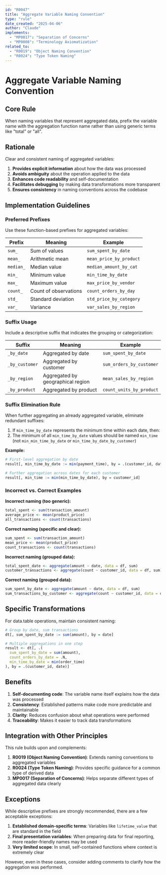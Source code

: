 ```yaml
---
id: "R0047"
title: "Aggregate Variable Naming Convention"
type: "rule"
date_created: "2025-04-06"
author: "Claude"
implements:
  - "MP0017": "Separation of Concerns"
  - "MP0008": "Terminology Axiomatization"
related_to:
  - "R0019": "Object Naming Convention"
  - "R0024": "Type Token Naming"
---
```


# Aggregate Variable Naming Convention

## Core Rule

When naming variables that represent aggregated data, prefix the variable name with the aggregation function name rather than using generic terms like "total" or "all".

## Rationale

Clear and consistent naming of aggregated variables:

1. **Provides explicit information** about how the data was processed
2. **Avoids ambiguity** about the operation applied to the data
3. **Enhances code readability** and self-documentation
4. **Facilitates debugging** by making data transformations more transparent
5. **Ensures consistency** in naming conventions across the codebase

## Implementation Guidelines

### Preferred Prefixes

Use these function-based prefixes for aggregated variables:

| Prefix    | Meaning                                 | Example                |
|-----------|----------------------------------------|------------------------|
| `sum_`    | Sum of values                          | `sum_spent_by_date`    |
| `mean_`   | Arithmetic mean                        | `mean_price_by_product`   |
| `median_` | Median value                           | `median_amount_by_cat` |
| `min_`    | Minimum value                          | `min_time_by_date`     |
| `max_`    | Maximum value                          | `max_price_by_vendor`  |
| `count_`  | Count of observations                  | `count_orders_by_day`  |
| `std_`    | Standard deviation                     | `std_price_by_category`|
| `var_`    | Variance                               | `var_sales_by_region`  |

### Suffix Usage

Include a descriptive suffix that indicates the grouping or categorization:

| Suffix      | Meaning                                      | Example                |
|-------------|--------------------------------------------|------------------------|
| `_by_date`  | Aggregated by date                         | `sum_spent_by_date`    |
| `_by_customer` | Aggregated by customer                  | `sum_orders_by_customer` |
| `_by_region`| Aggregated by geographical region          | `mean_sales_by_region` |
| `_by_product`| Aggregated by product                     | `count_units_by_product`|

### Suffix Elimination Rule

When further aggregating an already aggregated variable, eliminate redundant suffixes:

1. If `min_time_by_date` represents the minimum time within each date, then:
2. The minimum of all `min_time_by_date` values should be named `min_time` (not `min_min_time_by_date` or `min_time_by_date_by_customer`)

**Example:**
```r
# First-level aggregation by date
result[, min_time_by_date := min(payment_time), by = .(customer_id, date)]

# Further aggregation across dates for each customer
result[, min_time := min(min_time_by_date), by = customer_id]
```

### Incorrect vs. Correct Examples

**Incorrect naming (too generic):**
```r
total_spent <- sum(transaction_amount)
average_price <- mean(product_price)
all_transactions <- count(transactions)
```

**Correct naming (specific and clear):**
```r
sum_spent <- sum(transaction_amount)
mean_price <- mean(product_price)
count_transactions <- count(transactions)
```

**Incorrect naming (grouped data):**
```r
total_spent_date <- aggregate(amount ~ date, data = df, sum)
customer_transactions <- aggregate(count ~ customer_id, data = df, sum)
```

**Correct naming (grouped data):**
```r
sum_spent_by_date <- aggregate(amount ~ date, data = df, sum)
sum_transactions_by_customer <- aggregate(count ~ customer_id, data = df, sum)
```

## Specific Transformations

For data.table operations, maintain consistent naming:

```r
# Group by date, sum transactions
dt[, sum_spent_by_date := sum(amount), by = date]

# Multiple aggregations in one step
result <- dt[, .(
  sum_spent_by_date = sum(amount),
  count_orders_by_date = .N,
  min_time_by_date = min(order_time)
), by = .(customer_id, date)]
```

## Benefits

1. **Self-documenting code**: The variable name itself explains how the data was processed
2. **Consistency**: Established patterns make code more predictable and maintainable
3. **Clarity**: Reduces confusion about what operations were performed
4. **Traceability**: Makes it easier to track data transformations

## Integration with Other Principles

This rule builds upon and complements:

1. **R0019 (Object Naming Convention)**: Extends naming conventions to aggregated variables
2. **R0024 (Type Token Naming)**: Provides specific guidance for a common type of derived data
3. **MP0017 (Separation of Concerns)**: Helps separate different types of aggregated data clearly

## Exceptions

While descriptive prefixes are strongly recommended, there are a few acceptable exceptions:

1. **Established domain-specific terms**: Variables like `lifetime_value` that are standard in the field
2. **Final presentation variables**: When preparing data for final reporting, more reader-friendly names may be used
3. **Very limited scope**: In small, self-contained functions where context is extremely clear

However, even in these cases, consider adding comments to clarify how the aggregation was performed.

